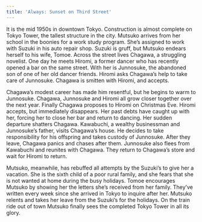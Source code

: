 ```yaml
---
title: 'Always: Sunset on Third Street'
---
```


It is the mid 1950s in downtown Tokyo. Construction is almost complete on Tokyo
Tower, the tallest structure in the city. Mutsuko arrives from her school in the
boonies for a work study program. She’s assigned to work with Suzuki in his auto
repair shop. Suzuki is gruff, but Mutsuko endears herself to his wife, Tomoe.
Across the street lives Chagawa, a struggling novelist. One day he meets Hiromi,
a former dancer who has recently opened a bar on the same street. With her is
Junnosuke, the abandoned son of one of her old dancer friends. Hiromi asks
Chagawa’s help to take care of Junnosuke. Chagawa is smitten with Hiromi, and
accepts.

Chagawa’s modest career has made him resentful, but he begins to warm to
Junnosuke. Chagawa, Junnosuke and Hiromi all grow closer together over the next
year. Finally Chagawa proposes to Hiromi on Christmas Eve. Hiromi accepts, but
immediately disappears. Her past debts have caught up with her, forcing her to
close her bar and return to dancing. Her sudden departure shatters Chagawa.
Kawabuchi, a wealthy businessman and Junnosuke’s father, visits Chagawa’s house.
He decides to take responsibility for his offspring and takes custody of
Junnosuke. After they leave, Chagawa panics and chases after them. Junnosuke
also flees from Kawabuchi and reunites with Chagawa. They return to Chagawa’s
store and wait for Hiromi to return.

Mutsuko, meanwhile, has rebuffed all attempts by the Suzuki’s to give her a
vacation. She is the sixth child of a poor rural family, and she fears that she
is not wanted at home during the busy holidays. Tomoe encourages Mutsuko by
showing her the letters she’s received from her family. They’ve written every
week since she arrived in Tokyo to inquire after her. Mutsuko relents and takes
her leave from the Suzuki’s for the holidays. On the train ride out of town
Mutsuko finally sees the completed Tokyo Tower in all its glory.
